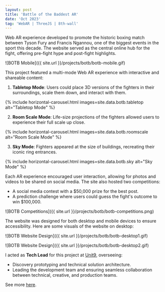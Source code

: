 ```yaml
---
layout: post
title: 'Battle of the Baddest AR'
date: 'Oct 2023'
tag: 'WebAR | ThreeJS | 8th-wall'
---
```


Web AR experience developed to promote the historic boxing match between Tyson Fury and Francis Ngannou, one of the biggest events in the sport this decade. The website served as the central online hub for the fight, offering pre-fight hype and post-fight highlights.

![BOTB Mobile]({{ site.url }}/projects/botb/botb-mobile.gif)

This project featured a multi-mode Web AR experience with interactive and shareable content:

1. **Tabletop Mode**: Users could place 3D versions of the fighters in their surroundings, scale them down, and interact with them.

{% include horizontal-carousel.html images=site.data.botb.tabletop alt="Tabletop Mode" %}

2. **Room Scale Mode**: Life-size projections of the fighters allowed users to experience their full scale up close.

{% include horizontal-carousel.html images=site.data.botb.roomscale alt="Room Scale Mode" %}

3. **Sky Mode**: Fighters appeared at the size of buildings, recreating their iconic ring entrances.

{% include horizontal-carousel.html images=site.data.botb.sky alt="Sky Mode" %}

Each AR experience encouraged user interaction, allowing for photos and videos to be shared on social media. The site also hosted two competitions: 
- A social media contest with a $50,000 prize for the best post.
- A prediction challenge where users could guess the fight's outcome to win $100,000.

![BOTB Competitions]({{ site.url }}/projects/botb/botb-competitions.png)

The website was designed for both desktop and mobile devices to ensure accessibility.
Here are some visuals of the website on desktop:

![BOTB Website Design]({{ site.url }}/projects/botb/botb-desktop1.gif)

![BOTB Website Design]({{ site.url }}/projects/botb/botb-desktop2.gif)

I acted as **Tech Lead** for this project at [Unit9](https://www.unit9.com), overseeing:
- Discovery prototyping and technical solution architecture.
- Leading the development team and ensuring seamless collaboration between technical, creative, and production teams.

See more [here](https://www.unit9.com/project/battle-baddest-ar-microsite/).
